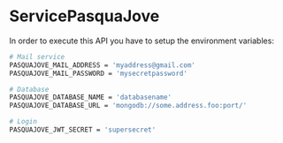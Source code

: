 # ServicePasquaJove
In order to execute this API you have to setup the environment variables:

```bash
# Mail service
PASQUAJOVE_MAIL_ADDRESS = 'myaddress@gmail.com'
PASQUAJOVE_MAIL_PASSWORD = 'mysecretpassword'

# Database
PASQUAJOVE_DATABASE_NAME = 'databasename'
PASQUAJOVE_DATABASE_URL = 'mongodb://some.address.foo:port/'

# Login
PASQUAJOVE_JWT_SECRET = 'supersecret'
```
